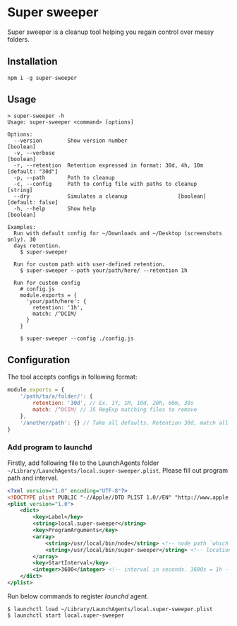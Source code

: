 # Super sweeper

Super sweeper is a cleanup tool helping you regain control over messy folders.

## Installation
```
npm i -g super-sweeper
```

## Usage

```
> super-sweeper -h
Usage: super-sweeper <command> [options]

Options:
  --version        Show version number                                 [boolean]
  -v, --verbose                                                        [boolean]
  -r, --retention  Retention expressed in format: 30d, 4h, 10m  [default: "30d"]
  -p, --path       Path to cleanup
  -c, --config     Path to config file with paths to cleanup            [string]
  --dry            Simulates a cleanup                [boolean] [default: false]
  -h, --help       Show help                                           [boolean]

Examples:
  Run with default config for ~/Downloads and ~/Desktop (screenshots only). 30
  days retention.
    $ super-sweeper

  Run for custom path with user-defined retention.
    $ super-sweeper --path your/path/here/ --retention 1h

  Run for custom config
    # config.js
    module.exports = {
      'your/path/here': {
        retention: '1h',
        match: /^DCIM/
      }
    }

    $ super-sweeper --config ./config.js
```

## Configuration

The tool accepts configs in following format:

```js
module.exports = {
    '/path/to/a/folder/': {
        retention: '30d', // Ex. 1Y, 1M, 10d, 20h, 60m, 30s
        match: /^DCIM/ // JS RegExp matching files to remove
    }, 
    '/another/path': {} // Take all defaults. Retention 30d, match all
}
```

### Add program to launchd

Firstly, add following file to the LaunchAgents folder `~/Library/LaunchAgents/local.super-sweeper.plist`. Please fill out program path and interval.
```xml
<?xml version="1.0" encoding="UTF-8"?>
<!DOCTYPE plist PUBLIC "-//Apple//DTD PLIST 1.0//EN" "http://www.apple.com/DTDs/PropertyList-1.0.dtd">
<plist version="1.0">
    <dict>
        <key>Label</key>
        <string>local.super-sweeper</string>
        <key>ProgramArguments</key>
		<array>
			<string>/usr/local/bin/node</string> <!-- node path `which node` -->
            <string>/usr/local/bin/super-sweeper</string> <!-- location of the tool. You can get this by calling `which super-sweeper` -->
		</array>
        <key>StartInterval</key>
        <integer>3600</integer> <!-- interval in seconds. 3600s = 1h -->
    </dict>
</plist>

```

Run below commands to register _launchd_ agent.

```
$ launchctl load ~/Library/LaunchAgents/local.super-sweeper.plist
$ launchctl start local.super-sweeper
```
